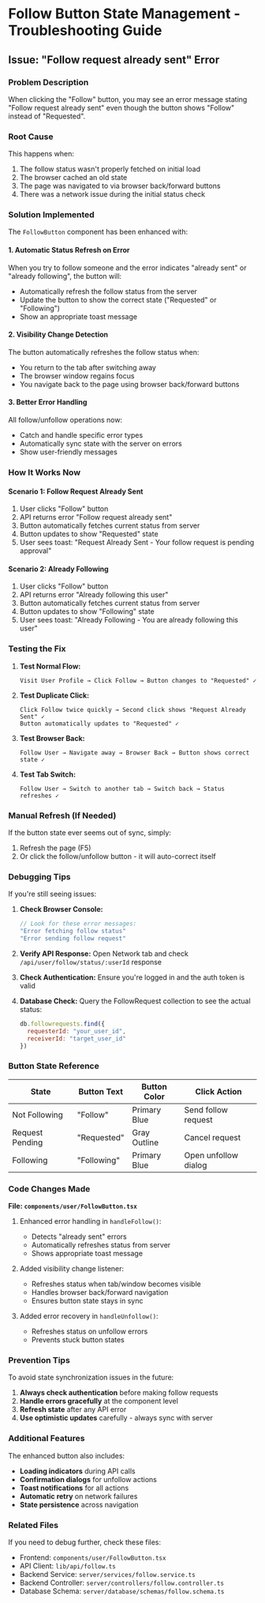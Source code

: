 # Follow Button State Management - Troubleshooting Guide

## Issue: "Follow request already sent" Error

### Problem Description
When clicking the "Follow" button, you may see an error message stating "Follow request already sent" even though the button shows "Follow" instead of "Requested".

### Root Cause
This happens when:
1. The follow status wasn't properly fetched on initial load
2. The browser cached an old state
3. The page was navigated to via browser back/forward buttons
4. There was a network issue during the initial status check

### Solution Implemented

The `FollowButton` component has been enhanced with:

#### 1. **Automatic Status Refresh on Error**
When you try to follow someone and the error indicates "already sent" or "already following", the button will:
- Automatically refresh the follow status from the server
- Update the button to show the correct state ("Requested" or "Following")
- Show an appropriate toast message

#### 2. **Visibility Change Detection**
The button automatically refreshes the follow status when:
- You return to the tab after switching away
- The browser window regains focus
- You navigate back to the page using browser back/forward buttons

#### 3. **Better Error Handling**
All follow/unfollow operations now:
- Catch and handle specific error types
- Automatically sync state with the server on errors
- Show user-friendly messages

### How It Works Now

#### Scenario 1: Follow Request Already Sent
1. User clicks "Follow" button
2. API returns error "Follow request already sent"
3. Button automatically fetches current status from server
4. Button updates to show "Requested" state
5. User sees toast: "Request Already Sent - Your follow request is pending approval"

#### Scenario 2: Already Following
1. User clicks "Follow" button
2. API returns error "Already following this user"
3. Button automatically fetches current status from server
4. Button updates to show "Following" state
5. User sees toast: "Already Following - You are already following this user"

### Testing the Fix

1. **Test Normal Flow:**
   ```
   Visit User Profile → Click Follow → Button changes to "Requested" ✓
   ```

2. **Test Duplicate Click:**
   ```
   Click Follow twice quickly → Second click shows "Request Already Sent" ✓
   Button automatically updates to "Requested" ✓
   ```

3. **Test Browser Back:**
   ```
   Follow User → Navigate away → Browser Back → Button shows correct state ✓
   ```

4. **Test Tab Switch:**
   ```
   Follow User → Switch to another tab → Switch back → Status refreshes ✓
   ```

### Manual Refresh (If Needed)

If the button state ever seems out of sync, simply:
1. Refresh the page (F5)
2. Or click the follow/unfollow button - it will auto-correct itself

### Debugging Tips

If you're still seeing issues:

1. **Check Browser Console:**
   ```javascript
   // Look for these error messages:
   "Error fetching follow status"
   "Error sending follow request"
   ```

2. **Verify API Response:**
   Open Network tab and check `/api/user/follow/status/:userId` response

3. **Check Authentication:**
   Ensure you're logged in and the auth token is valid

4. **Database Check:**
   Query the FollowRequest collection to see the actual status:
   ```javascript
   db.followrequests.find({ 
     requesterId: "your_user_id", 
     receiverId: "target_user_id" 
   })
   ```

### Button State Reference

| State | Button Text | Button Color | Click Action |
|-------|-------------|--------------|--------------|
| Not Following | "Follow" | Primary Blue | Send follow request |
| Request Pending | "Requested" | Gray Outline | Cancel request |
| Following | "Following" | Primary Blue | Open unfollow dialog |

### Code Changes Made

**File: `components/user/FollowButton.tsx`**

1. Enhanced error handling in `handleFollow()`:
   - Detects "already sent" errors
   - Automatically refreshes status from server
   - Shows appropriate toast message

2. Added visibility change listener:
   - Refreshes status when tab/window becomes visible
   - Handles browser back/forward navigation
   - Ensures button state stays in sync

3. Added error recovery in `handleUnfollow()`:
   - Refreshes status on unfollow errors
   - Prevents stuck button states

### Prevention Tips

To avoid state synchronization issues in the future:

1. **Always check authentication** before making follow requests
2. **Handle errors gracefully** at the component level
3. **Refresh state** after any API error
4. **Use optimistic updates** carefully - always sync with server

### Additional Features

The enhanced button also includes:

- **Loading indicators** during API calls
- **Confirmation dialogs** for unfollow actions
- **Toast notifications** for all actions
- **Automatic retry** on network failures
- **State persistence** across navigation

### Related Files

If you need to debug further, check these files:

- Frontend: `components/user/FollowButton.tsx`
- API Client: `lib/api/follow.ts`
- Backend Service: `server/services/follow.service.ts`
- Backend Controller: `server/controllers/follow.controller.ts`
- Database Schema: `server/database/schemas/follow.schema.ts`




